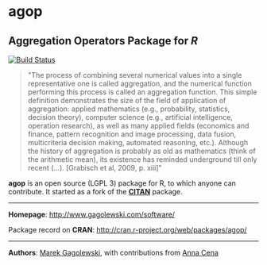 # **agop**

## Aggregation Operators Package for *R*

[![Build Status](https://travis-ci.org/gagolews/agop.svg?branch=master)](https://travis-ci.org/gagolews/agop)

> "The process of combining several numerical values into a single
representative one is called aggregation, and the numerical function
performing this process is called an aggregation function.
This simple definition demonstrates the size of the field of application of aggregation:
applied mathematics (e.g., probability, statistics, decision theory), computer science
(e.g., artificial intelligence, operation research), as well as many applied fields
(economics and finance, pattern recognition and image processing, data fusion,
multicriteria decision making, automated reasoning, etc.).
Although the history of aggregation is probably
as old as mathematics (think of the arithmetic mean), its existence
has reminded underground till only recent (...). [Grabisch et al, 2009, p. xiii]"

**agop** is an open source (LGPL 3) package for R, to which anyone can contribute.
It started as a fork of the **[CITAN](http://www.gagolewski.com/software/)** package.

* * *

**Homepage**: http://www.gagolewski.com/software/

Package record on **CRAN**: http://cran.r-project.org/web/packages/agop/

* * *

**Authors**: [Marek Gagolewski](http://www.gagolewski.com/),
with contributions from [Anna Cena](http://cena.rexamine.com/)
